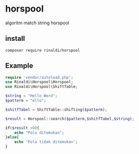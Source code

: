 # horspool
algoritm match string horspool


## install
```composer
composer require rinaldi/horspool
```

## Example
```php
require 'vendor/autoload.php';
use Rinaldi\Horspool\Horspool;
use Rinaldi\Horspool\ShiftTable;

$string = "Hello Word";
$patterm = "ello";

$shitfTabel = ShiftTable::shifting($patterm);

$result = Horspool::search($patterm,$shitfTabel,$string);

if($result >0){
    echo "Pola ditemukan";
}else{
    echo 'Pola tidak ditemukan';
}
```